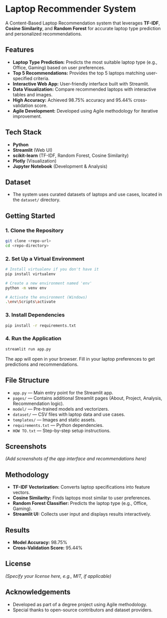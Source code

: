 # Laptop Recommender System

A Content-Based Laptop Recommendation system that leverages **TF-IDF**, **Cosine Similarity**, and **Random Forest** for accurate laptop type prediction and personalized recommendations.

## Features

- **Laptop Type Prediction:** Predicts the most suitable laptop type (e.g., Office, Gaming) based on user preferences.
- **Top 5 Recommendations:** Provides the top 5 laptops matching user-specified criteria.
- **Interactive Web App:** User-friendly interface built with Streamlit.
- **Data Visualization:** Compare recommended laptops with interactive tables and images.
- **High Accuracy:** Achieved 98.75% accuracy and 95.44% cross-validation score.
- **Agile Development:** Developed using Agile methodology for iterative improvement.

## Tech Stack

- **Python**
- **Streamlit** (Web UI)
- **scikit-learn** (TF-IDF, Random Forest, Cosine Similarity)
- **Plotly** (Visualization)
- **Jupyter Notebook** (Development & Analysis)

## Dataset

- The system uses curated datasets of laptops and use cases, located in the `dataset/` directory.

## Getting Started

### 1. Clone the Repository

```bash
git clone <repo-url>
cd <repo-directory>
```

### 2. Set Up a Virtual Environment

```bash
# Install virtualenv if you don't have it
pip install virtualenv

# Create a new environment named 'env'
python -m venv env

# Activate the environment (Windows)
.\env\Scripts\activate
```

### 3. Install Dependencies

```bash
pip install -r requirements.txt
```

### 4. Run the Application

```bash
streamlit run app.py
```

The app will open in your browser. Fill in your laptop preferences to get predictions and recommendations.

## File Structure

- `app.py` — Main entry point for the Streamlit app.
- `pages/` — Contains additional Streamlit pages (About, Project, Analysis, Recommendation logic).
- `model/` — Pre-trained models and vectorizers.
- `dataset/` — CSV files with laptop data and use cases.
- `templates/` — Images and static assets.
- `requirements.txt` — Python dependencies.
- `HOW TO.txt` — Step-by-step setup instructions.

## Screenshots

*(Add screenshots of the app interface and recommendations here)*

## Methodology

- **TF-IDF Vectorization:** Converts laptop specifications into feature vectors.
- **Cosine Similarity:** Finds laptops most similar to user preferences.
- **Random Forest Classifier:** Predicts the laptop type (e.g., Office, Gaming).
- **Streamlit UI:** Collects user input and displays results interactively.

## Results

- **Model Accuracy:** 98.75%
- **Cross-Validation Score:** 95.44%

## License

*(Specify your license here, e.g., MIT, if applicable)*

## Acknowledgements

- Developed as part of a degree project using Agile methodology.
- Special thanks to open-source contributors and dataset providers.

